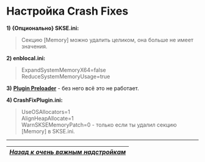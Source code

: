 # Настройка Crash Fixes

**1) {Опционально} SKSE.ini:**  
> Секцию [Memory] можно удалить целиком, она больше не имеет значения.

**2) enblocal.ini:**  
> ExpandSystemMemoryX64=false  
> ReduceSystemMemoryUsage=true

**3)** [**Plugin Preloader**](http://www.nexusmods.com/skyrim/mods/75795/?) - без него всё это не работает.

**4) CrashFixPlugin.ini:**  
> UseOSAllocators=1  
> AlignHeapAllocate=1  
> WarnSKSEMemoryPatch=0 - только если ты удалил секцию [Memory] в SKSE.ini.

------

|[*Назад к очень важным надстройкам*](../01_Minimum/02_Очень_важные_надстройки.md)|
|:---:|
